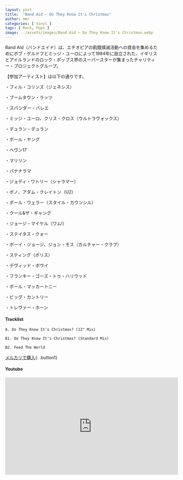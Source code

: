 ```yaml
---
layout: post
title:  "Band Aid – Do They Know It's Christmas"
author: mmr
categories: [ Vinyl ]
tags: [ Rock, Pops ]
image: ../assets/images/Band Aid – Do They Know It's Christmas.webp
---
```


Band Aid（バンドエイド）は、エチオピアの飢餓撲滅活動への資金を集めるためにボブ・ゲルドフとミッジ・ユーロによって1984年に設立された、イギリスとアイルランドのロック・ポップス界のスーパースターが集まったチャリティー・プロジェクトグループ。

 【参加アーティスト】は以下の通りです。

・フィル・コリンズ（ジェネシス）

・ブームタウン・ラッツ

・スパンダー・バレエ

・ミッジ・ユーロ、クリス・クロス（ウルトラヴォックス）

・デュラン・デュラン

・ポール・ヤング

・ヘヴン17

・マリリン

・バナナラマ

・ジョディ・ワトリー（シャラマー）

・ボノ、アダム・クレイトン（U2）

・ポール・ウェラー（スタイル・カウンシル）

・クール&ザ・ギャング

・ジョージ・マイケル（ワム!）

・ステイタス・クォー

・ボーイ・ジョージ、ジョン・モス（カルチャー・クラブ）

・スティング（ポリス）

・デヴィッド・ボウイ

・フランキー・ゴーズ・トゥ・ハリウッド

・ポール・マッカートニー 

・ビッグ・カントリー

・トレヴァー・ホーン

#### Tracklist
```md
A. Do They Know It's Christmas? (12" Mix)

B1. Do They Know It's Christmas? (Standard Mix)

B2. Feed The World
```
[メルカリで購入](https://jp.mercari.com/item/m57662834439?afid=6142608987){: .button1}

#### Youtube
<iframe width="560" height="315" src="https://www.youtube.com/embed/j3fSknbR7Y4?si=ystwOi1DXMpBHz0u" title="YouTube video player" frameborder="0" allow="accelerometer; autoplay; clipboard-write; encrypted-media; gyroscope; picture-in-picture; web-share" referrerpolicy="strict-origin-when-cross-origin" allowfullscreen></iframe>